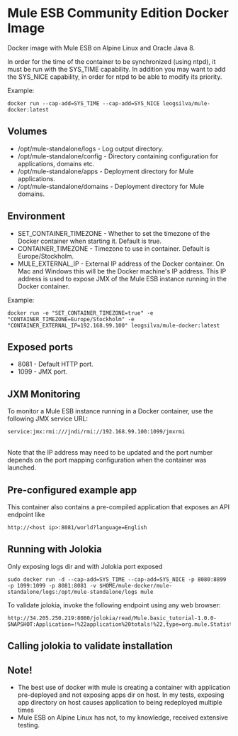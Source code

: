 # Mule ESB Community Edition Docker Image
Docker image with Mule ESB on Alpine Linux and Oracle Java 8.

In order for the time of the container to be synchronized (using ntpd), it must be run with the SYS_TIME capability.
In addition you may want to add the SYS_NICE capability, in order for ntpd to be able to modify its priority.

Example:
```
docker run --cap-add=SYS_TIME --cap-add=SYS_NICE leogsilva/mule-docker:latest
```

## Volumes
- /opt/mule-standalone/logs       - Log output directory.
- /opt/mule-standalone/config     - Directory containing configuration for applications, domains etc.
- /opt/mule-standalone/apps       - Deployment directory for Mule applications.
- /opt/mule-standalone/domains    - Deployment directory for Mule domains.

## Environment
- SET_CONTAINER_TIMEZONE - Whether to set the timezone of the Docker container when starting it. Default is true.
- CONTAINER_TIMEZONE - Timezone to use in container. Default is Europe/Stockholm.
- MULE_EXTERNAL_IP - External IP address of the Docker container. On Mac and Windows this will be the Docker machine's IP address.
This IP address is used to expose JMX of the Mule ESB instance running in the Docker container.

Example:
```
docker run -e "SET_CONTAINER_TIMEZONE=true" -e "CONTAINER_TIMEZONE=Europe/Stockholm" -e "CONTAINER_EXTERNAL_IP=192.168.99.100" leogsilva/mule-docker:latest
```

## Exposed ports
- 8081  -   Default HTTP port.
- 1099  - JMX port.

## JXM Monitoring
To monitor a Mule ESB instance running in a Docker container, use the following JMX service URL:<br/>
```
service:jmx:rmi:///jndi/rmi://192.168.99.100:1099/jmxrmi
```
<br/>Note that the IP address may need to be updated and the port number depends on the port mapping configuration when the container was launched.<br/>

## Pre-configured example app
This container also contains a pre-compiled application that exposes an API endpoint like 
```
http://<host ip>:8081/world?language=English
```

## Running with Jolokia 
Only exposing logs dir and with Jolokia port exposed
```
sudo docker run -d --cap-add=SYS_TIME --cap-add=SYS_NICE -p 8080:8899 -p 1099:1099 -p 8081:8081 -v $HOME/mule-docker/mule-standalone/logs:/opt/mule-standalone/logs mule
```

To validate jolokia, invoke the following endpoint using any web browser:
```
http://34.205.250.219:8080/jolokia/read/Mule.basic_tutorial-1.0.0-SNAPSHOT:Application=!%22application%20totals!%22,type=org.mule.Statistics
```

## Calling jolokia to validate installation


## Note!
* The best use of docker with mule is creating a container with application pre-deployed and not exposing apps dir on host. In my tests, exposing app 
directory on host causes application to being redeployed multiple times
* Mule ESB on Alpine Linux has not, to my knowledge, received extensive testing.


